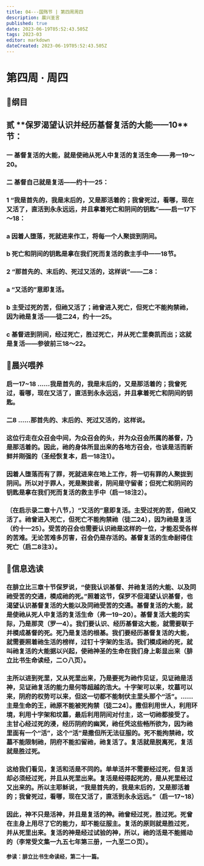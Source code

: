 ```yaml
---
title: 04---国殇节 | 第四周周四
description: 晨兴圣言
published: true
date: 2023-06-19T05:52:43.505Z
tags: 2023-03
editor: markdown
dateCreated: 2023-06-19T05:52:43.505Z
---
```


# 第四周 · 周四
## 📖纲目

## 贰	****保罗渴望认识并经历基督复活的大能**——10**节：

### 一	基督复活的大能，就是使祂从死人中复活的复活生命——弗一19～20。

### 二	基督自己就是复活——约十一25：

### 1	“我是首先的，我是末后的，又是那活着的；我曾死过，看哪，现在又活了，直活到永永远远，并且拿着死亡和阴间的钥匙”——启一17下～18：

### a	因着人堕落，死就进来作工，将每一个人聚拢到阴间。

### b	死亡和阴间的钥匙是拿在我们死而复活的救主手中——18节。

### 2	“那首先的、末后的、死过又活的，这样说”——二8：

### a	“又活的”意即复活。

### b	主受过死的苦，但祂又活了；祂曾进入死亡，但死亡不能拘禁祂，因为祂是复活——徒二24，约十一25。

### c	基督进到阴间，经过死亡，胜过死亡，并从死亡里奏凯而出；这就是复活——参彼前三18～22。

## 📖晨兴喂养

### **启一17~18    ……我是首先的，我是末后的，又是那活着的；我曾死过，看哪，现在又活了，直活到永永远远，并且拿着死亡和阴间的钥匙。**

### **二8    ……那首先的、末后的、死过又活的，这样说。**

### 这位行走在众召会中间，为众召会的头，并为众召会所属的基督，乃是那活着的。因此，祂的身体所显出来的各地方召会，也该是活而新鲜并刚强的（圣经恢复本，启一18注1）。

### 因着人堕落而有了罪，死就进来在地上工作，将一切有罪的人聚拢到阴间。所以对于罪人，死是聚拢者，阴间是守留者；但死亡和阴间的钥匙是拿在我们死而复活的救主手中（启一18注2）。

### 〔在启示录二章十八节，〕“又活的”意即复活。主受过死的苦，但祂又活了。祂曾进入死亡，但死亡不能拘禁祂（徒二24），因为祂是复活（约十一25）。受苦的召会也需要认识祂是这样的一位，才能忍受各样的苦难。无论苦难多厉害，召会仍是存活的。基督复活的生命耐得住死亡（启二8注3）。

## 📖信息选读

### 在腓立比三章十节保罗说，“使我认识基督、并祂复活的大能、以及同祂受苦的交通，模成祂的死。”照着这节，保罗不但渴望认识基督，也渴望认识基督复活的大能以及同祂受苦的交通。基督复活的大能，就是使祂从死人中复活的复活生命（弗一19~20）。基督复活大能的实际，乃是那灵（罗一4）。我们要认识、经历基督这大能，就需要联于并模成基督的死。死乃是复活的根基。我们要经历基督复活的大能，就需要照着祂生活的榜样，过钉十字架的生活。我们模成祂的死，就叫祂复活的大能据以兴起，使祂神圣的生命在我们身上彰显出来（腓立比书生命读经，二○八页）。

### 主所以进到死里，又从死里出来，乃是要死为祂作见证，见证祂是活神，见证祂复活的能力是何等超越的浩大。十字架可以来，坟墓可以来，阴府的权势可以来，但这一切都不能制伏主里头那个“活”。……主是生命的王，祂原不能被死拘禁〔徒二24〕。撒但利用世人，利用环境，利用十字架和坟墓，最后利用阴间对付主，这一切祂都接受了。主甘心经过死的浸，经历阴府的幽冥，祂任凭这些畅所欲为，因为祂里面有一个“活”，这个“活”是撒但所无法征服的。死不能拘禁祂，坟墓不能限制祂，阴府不能扣留祂，祂复活了。复活就是脱离死，复活就是胜过死。

### 这给我们看见，复活和活是不同的。单单活并不需要经过死，但复活却必须经过死，并且从死里出来。复活是经得起死的，是从死里经过又出来的。所以主耶稣说，“我是首先的，我是末后的，又是那活着的；我曾死过，看哪，现在又活了，直活到永永远远。”（启一17~18）

### 因此，神不只是活神，并且是复活的神。祂曾经过死，胜过死。死曾在主身上用尽了它的能力，却不能征服主。复活的原则就是胜过死，并从死里出来。复活的神是经过试验的神，所以，祂的活是不能摇动的（李常受文集一九五七年第三册，一九至二○页）。

**参读：腓立比书生命读经，第二十一篇。**